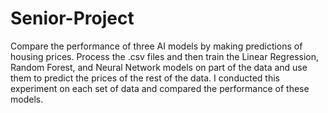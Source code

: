 # Senior-Project
Compare the performance of three AI models by making predictions of housing prices.
Process the .csv files and then train the Linear Regression, Random Forest, and Neural Network models on part of the data and use them to predict the prices of the rest of the data.
I conducted this experiment on each set of data and compared the performance of these models. 
